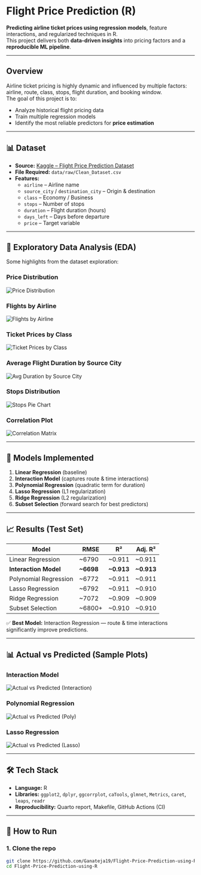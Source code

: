 # Flight Price Prediction (R)

**Predicting airline ticket prices using regression models**, feature interactions, and regularized techniques in R.  
This project delivers both **data-driven insights** into pricing factors and a **reproducible ML pipeline**.


---

## Overview
Airline ticket pricing is highly dynamic and influenced by multiple factors: airline, route, class, stops, flight duration, and booking window.  
The goal of this project is to:
- Analyze historical flight pricing data
- Train multiple regression models
- Identify the most reliable predictors for **price estimation**

---

## 📊 Dataset
- **Source:** [Kaggle – Flight Price Prediction Dataset](https://www.kaggle.com/datasets/shubhambathwal/flight-price-prediction)  
- **File Required:** `data/raw/Clean_Dataset.csv`  
- **Features:**
  - `airline` – Airline name  
  - `source_city` / `destination_city` – Origin & destination  
  - `class` – Economy / Business  
  - `stops` – Number of stops  
  - `duration` – Flight duration (hours)  
  - `days_left` – Days before departure  
  - `price` – Target variable  



---

## 🔎 Exploratory Data Analysis (EDA)

Some highlights from the dataset exploration:

### Price Distribution
![Price Distribution](reports/figures/price_distribution.png)

### Flights by Airline
![Flights by Airline](reports/figures/count_by_airline.png)

### Ticket Prices by Class
![Ticket Prices by Class](reports/figures/price_by_class.png)

### Average Flight Duration by Source City
![Avg Duration by Source City](reports/figures/avg_duration_by_source.png)

### Stops Distribution
![Stops Pie Chart](reports/figures/stops_pie.png)

### Correlation Plot
![Correlation Matrix](reports/figures/correlation_plot.png)

---

## 🤖 Models Implemented
1. **Linear Regression** (baseline)  
2. **Interaction Model** (captures route & time interactions)  
3. **Polynomial Regression** (quadratic term for duration)  
4. **Lasso Regression** (L1 regularization)  
5. **Ridge Regression** (L2 regularization)  
6. **Subset Selection** (forward search for best predictors)  

---

## 📈 Results (Test Set)

| Model                  | RMSE   | R²     | Adj. R² |
|------------------------|--------|--------|---------|
| Linear Regression      | ~6790  | ~0.911 | ~0.911 |
| **Interaction Model**  | **~6698** | **~0.913** | **~0.913** |
| Polynomial Regression  | ~6772  | ~0.911 | ~0.911 |
| Lasso Regression       | ~6792  | ~0.911 | ~0.910 |
| Ridge Regression       | ~7072  | ~0.909 | ~0.909 |
| Subset Selection       | ~6800+ | ~0.910 | ~0.910 |

✅ **Best Model:** Interaction Regression — route & time interactions significantly improve predictions.

---

## 📊 Actual vs Predicted (Sample Plots)

### Interaction Model
![Actual vs Predicted (Interaction)](reports/figures/actual_vs_pred_interaction.png)

### Polynomial Regression
![Actual vs Predicted (Poly)](reports/figures/actual_vs_pred_poly.png)

### Lasso Regression
![Actual vs Predicted (Lasso)](reports/figures/actual_vs_pred_lasso.png)

---

## 🛠️ Tech Stack
- **Language:** R  
- **Libraries:** `ggplot2`, `dplyr`, `ggcorrplot`, `caTools`, `glmnet`, `Metrics`, `caret`, `leaps`, `readr`  
- **Reproducibility:** Quarto report, Makefile, GitHub Actions (CI)  

---

## 🚀 How to Run

### 1. Clone the repo
```bash
git clone https://github.com/Ganateja19/Flight-Price-Prediction-using-R.git
cd Flight-Price-Prediction-using-R
